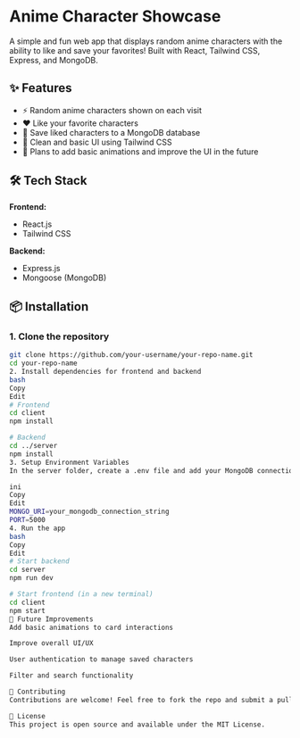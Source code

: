 # Anime Character Showcase

A simple and fun web app that displays random anime characters with the ability to like and save your favorites! Built with React, Tailwind CSS, Express, and MongoDB.

## ✨ Features

- ⚡ Random anime characters shown on each visit
- ❤️ Like your favorite characters
- 💾 Save liked characters to a MongoDB database
- 🎨 Clean and basic UI using Tailwind CSS
- 🚀 Plans to add basic animations and improve the UI in the future

## 🛠 Tech Stack

**Frontend:**
- React.js
- Tailwind CSS

**Backend:**
- Express.js
- Mongoose (MongoDB)

## 📦 Installation

### 1. Clone the repository

```bash
git clone https://github.com/your-username/your-repo-name.git
cd your-repo-name
2. Install dependencies for frontend and backend
bash
Copy
Edit
# Frontend
cd client
npm install

# Backend
cd ../server
npm install
3. Setup Environment Variables
In the server folder, create a .env file and add your MongoDB connection string:

ini
Copy
Edit
MONGO_URI=your_mongodb_connection_string
PORT=5000
4. Run the app
bash
Copy
Edit
# Start backend
cd server
npm run dev

# Start frontend (in a new terminal)
cd client
npm start
🧪 Future Improvements
Add basic animations to card interactions

Improve overall UI/UX

User authentication to manage saved characters

Filter and search functionality

🤝 Contributing
Contributions are welcome! Feel free to fork the repo and submit a pull request.

📄 License
This project is open source and available under the MIT License.

